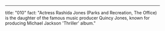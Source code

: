 ---

title: "010"
fact: "Actress Rashida Jones (Parks and Recreation, The Office) is the daughter of the famous music producer Quincy Jones, known for producing Michael Jackson 'Thriller' album."
